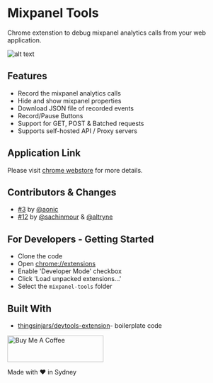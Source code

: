 # Mixpanel Tools

Chrome extenstion to debug mixpanel analytics calls from your web application.



![alt text](https://raw.githubusercontent.com/nithincvpoyyil/mixpanel-tools/master/assets/images/banner.png)


## Features

* Record the mixpanel analytics calls
* Hide and show mixpanel properties
* Download JSON file of recorded events
* Record/Pause Buttons
* Support for GET, POST & Batched requests
* Supports self-hosted API / Proxy servers



## Application Link

Please visit [chrome webstore](https://chrome.google.com/webstore/detail/mixpanel-tools/eifepbfdgonblafppielmnnihcopdlpo) for more details.

## Contributors & Changes  

* [#3](https://github.com/nithincvpoyyil/mixpanel-tools/pull/3) by [@aonic](https://github.com/aonic)
* [#12](https://github.com/nithincvpoyyil/mixpanel-tools/pull/12) by [@sachinmour](https://github.com/sachinmour) & [@altryne](https://github.com/altryne)


## For Developers  - Getting Started

 * Clone the code
 * Open [chrome://extensions](chrome://extensions)
 * Enable 'Developer Mode' checkbox
 * Click 'Load unpacked extensions...'
 * Select the `mixpanel-tools` folder


## Built With

* [thingsinjars/devtools-extension](https://github.com/thingsinjars/devtools-extension)- boilerplate code

<a href="https://www.buymeacoffee.com/devnithincv1" target="_blank"><img src="https://cdn.buymeacoffee.com/buttons/v2/default-yellow.png" alt="Buy Me A Coffee" style="height: 60px !important;width: 217px !important;" ></a>

Made with ❤️ in Sydney 
